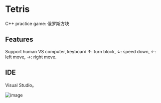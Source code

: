 # Tetris
C++ practice game: 俄罗斯方块
## Features
Support human VS computer, keyboard ↑: turn block, ↓: speed down, ←: left move, →: right move.
## IDE
Visual Studio。

![image](https://github.com/walnut00/Tetris/blob/master/tetris.gif)

